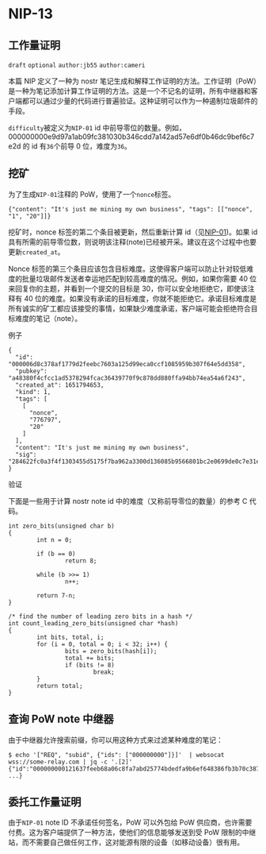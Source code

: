 # NIP-13

## 工作量证明

`draft` `optional` `author:jb55` `author:cameri`

本篇 NIP 定义了一种为 nostr 笔记生成和解释工作证明的方法。工作证明（PoW）是一种为笔记添加计算工作证明的方法。这是一个不记名的证明，所有中继器和客户端都可以通过少量的代码进行普遍验证。这种证明可以作为一种遏制垃圾邮件的手段。

`difficulty`被定义为`NIP-01` id 中前导零位的数量。例如，000000000e9d97a1ab09fc381030b346cdd7a142ad57e6df0b46dc9bef6c7e2d 的 id 有`36`个前导 0 位，难度为`36`。

## 挖矿

为了生成`NIP-01`注释的 PoW，使用了一个`nonce`标签。

```
{"content": "It's just me mining my own business", "tags": [["nonce", "1", "20"]]}
```

挖矿时，nonce 标签的第二个条目被更新，然后重新计算 id（见[NIP-01](https://github.com/nostr-protocol/nips/blob/master/01.md))。如果 id 具有所需的前导零位数，则说明该注释(note)已经被开采。建议在这个过程中也要更新`created_at`。

Nonce 标签的第三个条目应该包含目标难度。这使得客户端可以防止针对较低难度的批量垃圾邮件发送者幸运地匹配到较高难度的情况。例如，如果你需要 40 位来回复你的主题，并看到一个提交的目标是 30，你可以安全地拒绝它，即使该注释有 40 位的难度。如果没有承诺的目标难度，你就不能拒绝它。承诺目标难度是所有诚实的矿工都应该接受的事情，如果缺少难度承诺，客户端可能会拒绝符合目标难度的笔记（note）。

例子

```
{
  "id": "000006d8c378af1779d2feebc7603a125d99eca0ccf1085959b307f64e5dd358",
  "pubkey": "a48380f4cfcc1ad5378294fcac36439770f9c878dd880ffa94bb74ea54a6f243",
  "created_at": 1651794653,
  "kind": 1,
  "tags": [
    [
      "nonce",
      "776797",
      "20"
    ]
  ],
  "content": "It's just me mining my own business",
  "sig": "284622fc0a3f4f1303455d5175f7ba962a3300d136085b9566801bc2e0699de0c7e31e44c81fb40ad9049173742e904713c3594a1da0fc5d2382a25c11aba977"
}
```

验证

下面是一些用于计算 nostr note id 中的难度（又称前导零位的数量）的参考 C 代码。

```
int zero_bits(unsigned char b)
{
        int n = 0;

        if (b == 0)
                return 8;

        while (b >>= 1)
                n++;

        return 7-n;
}

/* find the number of leading zero bits in a hash */
int count_leading_zero_bits(unsigned char *hash)
{
        int bits, total, i;
        for (i = 0, total = 0; i < 32; i++) {
                bits = zero_bits(hash[i]);
                total += bits;
                if (bits != 8)
                        break;
        }
        return total;
}
```

## 查询 PoW note 中继器

由于中继器允许搜索前缀，你可以用这种方式来过滤某种难度的笔记：

```
$ echo '["REQ", "subid", {"ids": ["000000000"]}]'  | websocat wss://some-relay.com | jq -c '.[2]'
{"id":"000000000121637feeb68a06c8fa7abd25774bdedfa9b6ef648386fb3b70c387", ...}
```

## 委托工作量证明

由于`NIP-01` note ID 不承诺任何签名，PoW 可以外包给 PoW 供应商，也许需要付费。这为客户端提供了一种方法，使他们的信息能够发送到受 PoW 限制的中继站，而不需要自己做任何工作，这对能源有限的设备（如移动设备）很有用。

